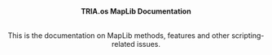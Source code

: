 <html>
<head>
</head>
<body>
<div align="center">
<br></br>
<br></br>
<br></br>
<br></br>
<br></br>
<br></br>

<strong>TRIA.os MapLib Documentation</strong><br></br>

This is the documentation on MapLib methods, features and other scripting-related issues.<br></br>
</div>
</body>
</html>